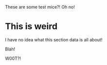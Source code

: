 These are some test mice?! Oh no!

# This is weird

I have no idea what this section data is all about!

Blah!

W00T?!

